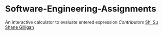 # Software-Engineering-Assignments
An interactive calculator to evaluate entered expression
*Contributors*
[Shi Su](https://github.com/JackySu)
[Shane Gilligan](https://github.com/gillyhigs)
